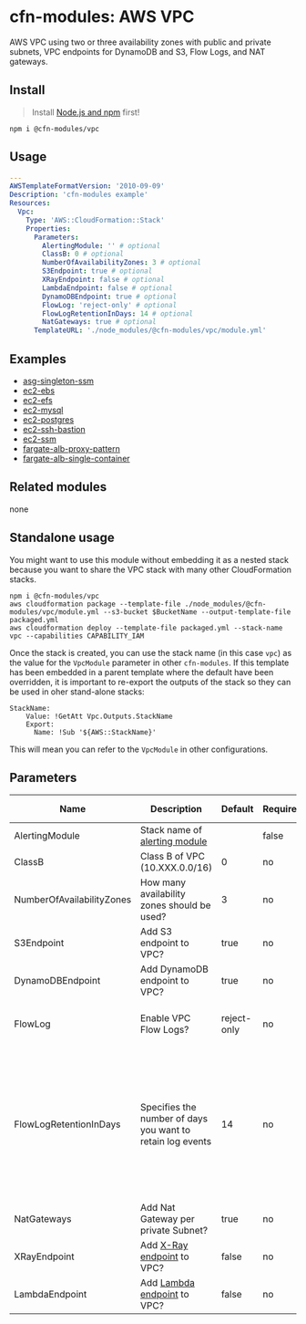 # cfn-modules: AWS VPC

AWS VPC using two or three availability zones with public and private subnets, VPC endpoints for DynamoDB and S3, Flow Logs, and NAT gateways.

## Install

> Install [Node.js and npm](https://nodejs.org/) first!

```
npm i @cfn-modules/vpc
```

## Usage

```yaml
---
AWSTemplateFormatVersion: '2010-09-09'
Description: 'cfn-modules example'
Resources:
  Vpc:
    Type: 'AWS::CloudFormation::Stack'
    Properties:
      Parameters:
        AlertingModule: '' # optional
        ClassB: 0 # optional
        NumberOfAvailabilityZones: 3 # optional
        S3Endpoint: true # optional
        XRayEndpoint: false # optional
        LambdaEndpoint: false # optional
        DynamoDBEndpoint: true # optional
        FlowLog: 'reject-only' # optional
        FlowLogRetentionInDays: 14 # optional
        NatGateways: true # optional
      TemplateURL: './node_modules/@cfn-modules/vpc/module.yml'
```

## Examples

* [asg-singleton-ssm](https://github.com/cfn-modules/docs/tree/master/examples/asg-singleton-ssm)
* [ec2-ebs](https://github.com/cfn-modules/docs/tree/master/examples/ec2-ebs)
* [ec2-efs](https://github.com/cfn-modules/docs/tree/master/examples/ec2-efs)
* [ec2-mysql](https://github.com/cfn-modules/docs/tree/master/examples/ec2-mysql)
* [ec2-postgres](https://github.com/cfn-modules/docs/tree/master/examples/ec2-postgres)
* [ec2-ssh-bastion](https://github.com/cfn-modules/docs/tree/master/examples/ec2-ssh-bastion)
* [ec2-ssm](https://github.com/cfn-modules/docs/tree/master/examples/ec2-ssm)
* [fargate-alb-proxy-pattern](https://github.com/cfn-modules/docs/tree/master/examples/fargate-alb-proxy-pattern)
* [fargate-alb-single-container](https://github.com/cfn-modules/docs/tree/master/examples/fargate-alb-single-container)

## Related modules

none

## Standalone usage

You might want to use this module without embedding it as a nested stack because you want to share the VPC stack with many other CloudFormation stacks.

```
npm i @cfn-modules/vpc
aws cloudformation package --template-file ./node_modules/@cfn-modules/vpc/module.yml --s3-bucket $BucketName --output-template-file packaged.yml
aws cloudformation deploy --template-file packaged.yml --stack-name vpc --capabilities CAPABILITY_IAM
```

Once the stack is created, you can use the stack name (in this case `vpc`) as the value for the `VpcModule` parameter in other `cfn-modules`. If this template has been embedded in a parent template where the default have been overridden, it is important to re-export the outputs of the stack so they can be used in oher stand-alone stacks:

```
StackName:
    Value: !GetAtt Vpc.Outputs.StackName
    Export:
      Name: !Sub '${AWS::StackName}'
```

This will mean you can refer to the `VpcModule` in other configurations.

## Parameters

<table>
  <thead>
    <tr>
      <th>Name</th>
      <th>Description</th>
      <th>Default</th>
      <th>Required?</th>
      <th>Allowed values</th>
    </tr>
  </thead>
  <tbody>
    <tr>
      <td>AlertingModule</td>
      <td>Stack name of <a href="https://www.npmjs.com/package/@cfn-modules/alerting">alerting module</a></td>
      <td></td>
      <td>false</td>
      <td></td>
    </tr>
    <tr>
      <td>ClassB</td>
      <td>Class B of VPC (10.XXX.0.0/16)</td>
      <td>0</td>
      <td>no</td>
      <td>[0-255]</td>
    </tr>
    <tr>
      <td>NumberOfAvailabilityZones</td>
      <td>How many availability zones should be used?</td>
      <td>3</td>
      <td>no</td>
      <td>[2-3]</td>
    </tr>
    <tr>
      <td>S3Endpoint</td>
      <td>Add S3 endpoint to VPC?</td>
      <td>true</td>
      <td>no</td>
      <td>[true, false]</td>
    </tr>
    <tr>
      <td>DynamoDBEndpoint</td>
      <td>Add DynamoDB endpoint to VPC?</td>
      <td>true</td>
      <td>no</td>
      <td>[true, false]</td>
    </tr>
    <tr>
      <td>FlowLog</td>
      <td>Enable VPC Flow Logs?</td>
      <td>reject-only</td>
      <td>no</td>
      <td>[true, reject-only, false]</td>
    </tr>
    <tr>
      <td>FlowLogRetentionInDays</td>
      <td>Specifies the number of days you want to retain log events</td>
      <td>14</td>
      <td>no</td>
      <td>[1, 3, 5, 7, 14, 30, 60, 90, 120, 150, 180, 365, 400, 545, 731, 1827, 3653]</td>
    </tr>
    <tr>
      <td>NatGateways</td>
      <td>Add Nat Gateway per private Subnet?</td>
      <td>true</td>
      <td>no</td>
      <td>[true, false]</td>
    </tr>
    <tr>
      <td>XRayEndpoint</td>
      <td>Add <a href="https://docs.aws.amazon.com/xray/latest/devguide/xray-security-vpc-endpoint.html">X-Ray endpoint</a> to VPC?</td>
      <td>false</td>
      <td>no</td>
      <td>[true, false]</td>
    </tr>
    <tr>
      <td>LambdaEndpoint</td>
      <td>Add <a href="https://docs.aws.amazon.com/lambda/latest/dg/configuration-vpc-endpoints.html">Lambda endpoint</a> to VPC?</td>
      <td>false</td>
      <td>no</td>
      <td>[true, false]</td>
    </tr>
  </tbody>
</table>
